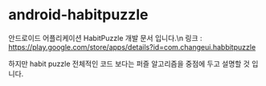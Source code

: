 # android-habitpuzzle

안드로이드 어플리케이션 HabitPuzzle 개발 문서 입니다.\n
링크 : https://play.google.com/store/apps/details?id=com.changeui.habbitpuzzle

하지만 habit puzzle 전체적인 코드 보다는 퍼즐 알고리즘을 중점에 두고 설명할 것 입니다.
